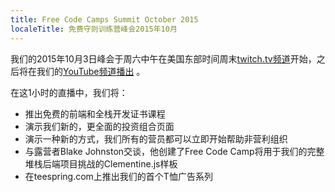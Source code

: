 ```yaml
---
title: Free Code Camps Summit October 2015
localeTitle: 免费守则训练营峰会2015年10月
---
```

我们的2015年10月3日峰会于周六中午在美国东部时间周末[twitch.tv频道](http://twitch.tv/freecodecamp)开始，之后将在我们的[YouTube频道播出](https://www.youtube.com/channel/UC8butISFwT-Wl7EV0hUK0BQ?sub_confirmation=1) 。

在这1小时的直播中，我们将：

*   推出免费的前端和全栈开发证书课程
*   演示我们新的，更全面的投资组合页面
*   演示一种新的方式，我们所有的营员都可以立即开始帮助非营利组织
*   与露营者Blake Johnston交谈，他创建了Free Code Camp将用于我们的完整堆栈后端项目挑战的Clementine.js样板
*   在teespring.com上推出我们的首个T恤广告系列